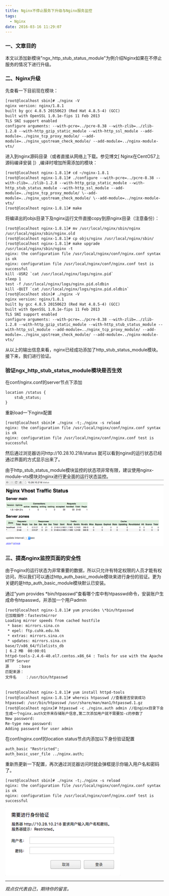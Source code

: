 ```yaml
---
title: Nginx不停止服务下升级与Nginx服务监控
tags:
  - Nginx
date: 2016-03-16 11:29:07
---
```


### 一、文章目的
本文以添加新模块"ngx_http_stub_status_module"为例介绍Nginx如果在不停止服务的情况下进行升级。

### 二、Nginx升级
先查看一下目前现在模块：
```
[root@localhost sbin]# ./nginx -V
nginx version: nginx/1.8.1
built by gcc 4.8.5 20150623 (Red Hat 4.8.5-4) (GCC) 
built with OpenSSL 1.0.1e-fips 11 Feb 2013
TLS SNI support enabled
configure arguments: --with-pcre=../pcre-8.38 --with-zlib=../zlib-1.2.8 --with-http_gzip_static_module --with-http_ssl_module --add-module=../nginx_tcp_proxy_module/ --add-module=../nginx_upstream_check_module/ --add-module=../nginx-module-vts/
```
进入到nginx源码目录（或者直接从网络上下载。参见博文[ Nginx在CentOS7上源码编译安装 ]）,编译时增加所需添加的模块：
```
[root@localhost nginx-1.8.1]# cd ~/nginx-1.8.1
[root@localhost nginx-1.8.1]# ./configure --with-pcre=../pcre-8.38 --with-zlib=../zlib-1.2.8 --with-http_gzip_static_module --with-http_stub_status_module --with-http_ssl_module --add-module=../nginx_tcp_proxy_module/ \--add-module=../nginx_upstream_check_module/ \--add-module=../nginx-module-vts/
[root@localhost nginx-1.8.1]# make
```
将编译出的objs目录下及nginx运行文件直接copy到原nginx目录（注意备份）：
```
[root@localhost nginx-1.8.1]# mv /usr/local/nginx/sbin/nginx /usr/local/nginx/sbin/nginx.old
[root@localhost nginx-1.8.1]# cp objs/nginx /usr/local/nginx/sbin/
[root@localhost nginx-1.8.1]# make upgrade
/usr/local/nginx/sbin/nginx -t
nginx: the configuration file /usr/local/nginx/conf/nginx.conf syntax is ok
nginx: configuration file /usr/local/nginx/conf/nginx.conf test is successful
kill -USR2 `cat /usr/local/nginx/logs/nginx.pid`
sleep 1
test -f /usr/local/nginx/logs/nginx.pid.oldbin
kill -QUIT `cat /usr/local/nginx/logs/nginx.pid.oldbin`
[root@localhost sbin]# ./nginx -V
nginx version: nginx/1.8.1
built by gcc 4.8.5 20150623 (Red Hat 4.8.5-4) (GCC) 
built with OpenSSL 1.0.1e-fips 11 Feb 2013
TLS SNI support enabled
configure arguments: --with-pcre=../pcre-8.38 --with-zlib=../zlib-1.2.8 --with-http_gzip_static_module --with-http_stub_status_module --with-http_ssl_module --add-module=../nginx_tcp_proxy_module/ --add-module=../nginx_upstream_check_module/ --add-module=../nginx-module-vts/
```
从以上的输出信息来看，nginx已经成功添加了http_stub_status_module模块。接下来，我们进行验证。
### 验证ngx_http_stub_status_module模块是否生效
在conf/nginx.conf的server节点下添加
```
location /status {
    stub_status;
}
```
重新load一下nginx配置
```
[root@localhost sbin]# ./nginx -t;./nginx -s reload
nginx: the configuration file /usr/local/nginx/conf/nginx.conf syntax is ok
nginx: configuration file /usr/local/nginx/conf/nginx.conf test is successful
```

然后通过浏览器访问http://10.28.10.218/status  就可以看到nginx的运行状态已经通过界面的方式显示出来了。

由于http_stub_status_module模块监控的状态项非常有限，建议使用nginx-module-vts模块对nginx进行更全面的运行状态监控。
![Nginx VTS](/images/vts.png)
### 三、提高nginx监控页面的安全性
由于nginx的运行状态为非常重要的数据，所以只允许有特定权限的人员才能有权访问，所以我们可以通过http_auth_basic_module模块来进行身份的验证。更为关键的是http_auth_basic_module模块默认已安装。

通过“yum provides \*bin/htpasswd”查看哪个库中有htpasswd命令，安装账户生成命令htpasswd，并添加一个用户admin
```
[root@localhost nginx-1.8.1]# yum provides \*bin/htpasswd
已加载插件：fastestmirror
Loading mirror speeds from cached hostfile
 * base: mirrors.sina.cn
 * epel: ftp.cuhk.edu.hk
 * extras: mirrors.sina.cn
 * updates: mirrors.sina.cn
base/7/x86_64/filelists_db                                                                                                                                    | 6.2 MB  00:00:01     
httpd-tools-2.4.6-40.el7.centos.x86_64 : Tools for use with the Apache HTTP Server
源    ：base
匹配来源：
文件名    ：/usr/bin/htpasswd


[root@localhost nginx-1.8.1]# yum install httpd-tools
[root@localhost nginx-1.8.1]# whereis htpasswd //查看是否安装成功
htpasswd: /usr/bin/htpasswd /usr/share/man/man1/htpasswd.1.gz
[root@localhost nginx]# htpasswd -c ./nginx.auth admin //在nginx目录下会生成一个nginx.auth文件来存储账户信息,第二次添加用户就不需要加-c的参数了
New password: 
Re-type new password: 
Adding password for user admin
```
在conf/nginx.conf的location status节点内添加以下身份验证配置
```
auth_basic "Restricted";
auth_basic_user_file ../nginx.auth;
```
重新热更新一下配置，再次通过浏览器访问时就会弹框提示你输入用户名和密码了。
```
[root@localhost sbin]# ./nginx -t;./nginx -s reload
nginx: the configuration file /usr/local/nginx/conf/nginx.conf syntax is ok
nginx: configuration file /usr/local/nginx/conf/nginx.conf test is successful
```
![Nginx Auth](/images/nginx_auth.png)


-----

*观点仅代表自己，期待你的留言。*
